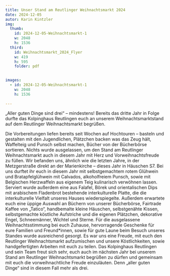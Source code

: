```yaml
---
title: Unser Stand am Reutlinger Weihnachtsmarkt 2024
date: 2024-12-05
autor: Karin Kintzler
img:
  thumb:
    id: 2024-12-05-Weihnachtsmarkt-1
    w: 2048
    h: 1536 
  third: 
    id: Weihnachtsmarkt_2024_Flyer
    w: 419
    h: 595
    folder: pdf
    

images:
  - id: 2024-12-05-Weihnachtsmarkt-1
    w: 2048
    h: 1536
  
---
```

„Aller guten Dinge sind drei“ – mindestens! Bereits das dritte Jahr in Folge durfte das Kolpinghaus Reutlingen euch an unserem Weihnachtsmarktstand auf dem Reutlinger Weihnachtsmarkt begrüßen. 
<!--mehr-->
Die Vorbereitungen liefen bereits seit Wochen auf Hochtouren – basteln und gestalten mit den Jugendlichen, Plätzchen backen was das Zeug hält, Waffelteig und Punsch selbst machen, Bücher von der Bücherbörse sortieren. 
Nichts wurde ausgelassen, um den Stand am Reutlinger Weihnachtsmarkt auch in diesem Jahr mit Herz und Vorweihnachtsfreude zu füllen. Wir befanden uns, ähnlich wie die letzten Jahre, in der Metzgerstraße direkt an der Marienkirche – dieses Jahr in Häuschen S7.
Bei uns durftet ihr euch in diesem Jahr mit selbstgemachtem rotem Glühwein und Bratapfelglühwein mit Calvados, alkoholfreiem Punsch, sowie mit Belgischen Herzwaffeln aus eigenem Teig kulinarisch verwöhnen lassen. Serviert wurde außerdem eine aus Falafel, Börek und orientalischen Dips mit arabischem Fladenbrot bestehende interkulturelle Platte, die die interkulturelle Vielfalt unseres Hauses wiederspiegelte. 
Außerdem erwartete euch eine üppige Auswahl an Büchern von unserer Bücherbörse, Fairtrade Kaffee von „Tatico“, handbemalte kleine Häuschen, selbstgenähte Kissen, selbstgemachte köstliche Aufstriche und die eigenen Plätzchen, dekorative Engel, Schneemänner, Wichtel und Sterne.
Für die ausgelassene Weihnachtsstimmung bei euch Zuhause, hervorragende Geschenke für eure Familien und Freund*innen, sowie für gute Laune beim Besuch unseres Standes wurde ausreichend gesorgt. 
Es war uns eine Freude, mit euch den Reutlinger Weihnachtsmarkt aufzumischen und unsere Köstlichkeiten, sowie handgefertigten Arbeiten mit euch zu teilen.
Das Kolpinghaus Reutlingen und sein Team freut sich sehr, euch auch im nächsten Jahr bei unserem Stand am Reutlinger Weihnachtsmarkt begrüßen zu dürfen und gemeinsam mit euch die vorweihnachtliche Freude einzuläuten. Denn „aller guten Dinge“ sind in diesem Fall mehr als drei. 
